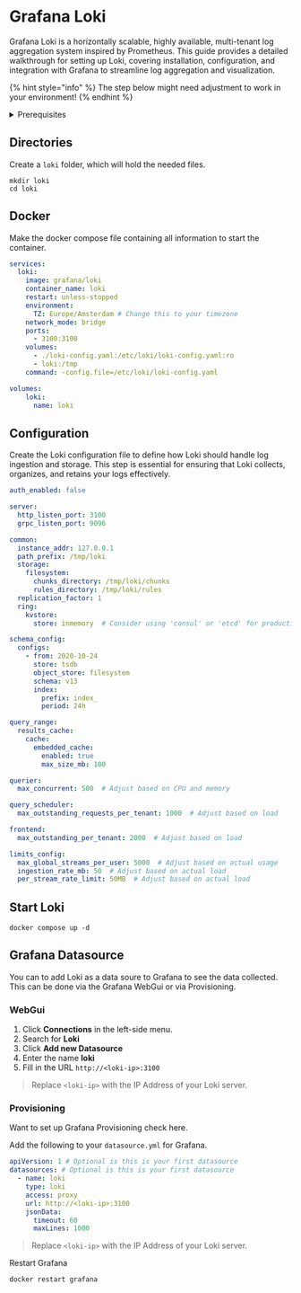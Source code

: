 # Grafana Loki

Grafana Loki is a horizontally scalable, highly available, multi-tenant log aggregation system inspired by Prometheus. This guide provides a detailed walkthrough for setting up Loki, covering installation, configuration, and integration with Grafana to streamline log aggregation and visualization.

{% hint style="info" %}
The step below might need adjustment to work in your environment!
{% endhint %}

<details>

<summary>Prerequisites</summary>

* Docker installed on your server

</details>

## Directories

Create a `loki` folder, which will hold the needed files.

```shell
mkdir loki
cd loki
```

## Docker

Make the docker compose file containing all information to start the container.

```yaml
services:
  loki:
    image: grafana/loki
    container_name: loki
    restart: unless-stopped
    environment:
      TZ: Europe/Amsterdam # Change this to your timezone
    network_mode: bridge
    ports:
      - 3100:3100
    volumes:
      - ./loki-config.yaml:/etc/loki/loki-config.yaml:ro
      - loki:/tmp
    command: -config.file=/etc/loki/loki-config.yaml

volumes:
    loki:
      name: loki
```

## Configuration

Create the Loki configuration file to define how Loki should handle log ingestion and storage. This step is essential for ensuring that Loki collects, organizes, and retains your logs effectively.

```yaml
auth_enabled: false

server:
  http_listen_port: 3100
  grpc_listen_port: 9096

common:
  instance_addr: 127.0.0.1
  path_prefix: /tmp/loki
  storage:
    filesystem:
      chunks_directory: /tmp/loki/chunks
      rules_directory: /tmp/loki/rules
  replication_factor: 1
  ring:
    kvstore:
      store: inmemory  # Consider using 'consul' or 'etcd' for production

schema_config:
  configs:
    - from: 2020-10-24
      store: tsdb
      object_store: filesystem
      schema: v13
      index:
        prefix: index_
        period: 24h

query_range:
  results_cache:
    cache:
      embedded_cache:
        enabled: true
        max_size_mb: 100

querier:
  max_concurrent: 500  # Adjust based on CPU and memory

query_scheduler:
  max_outstanding_requests_per_tenant: 1000  # Adjust based on load

frontend:
  max_outstanding_per_tenant: 2000  # Adjust based on load

limits_config:
  max_global_streams_per_user: 5000  # Adjust based on actual usage
  ingestion_rate_mb: 50  # Adjust based on actual load
  per_stream_rate_limit: 50MB  # Adjust based on actual load
```

## Start Loki

```shell
docker compose up -d
```

## **Grafana Datasource**

You can to add Loki as a data soure to Grafana to see the data collected. This can be done via the Grafana WebGui or via Provisioning.

### WebGui

1. Click **Connections** in the left-side menu.
2. Search for **Loki**
3. Click **Add new Datasource**
4. Enter the name **loki**
5. Fill in the URL `http://<loki-ip>:3100`

> Replace `<loki-ip>` with the IP Address of your Loki server.

### Provisioning

Want to set up Grafana Provisioning check here.

Add the following to your `datasource.yml` for Grafana.

```yaml
apiVersion: 1 # Optional is this is your first datasource
datasources: # Optional is this is your first datasource
  - name: loki
    type: loki
    access: proxy
    url: http://<loki-ip>:3100
    jsonData:
      timeout: 60
      maxLines: 1000
```

> Replace `<loki-ip>` with the IP Address of your Loki server.

Restart Grafana

```
docker restart grafana
```

